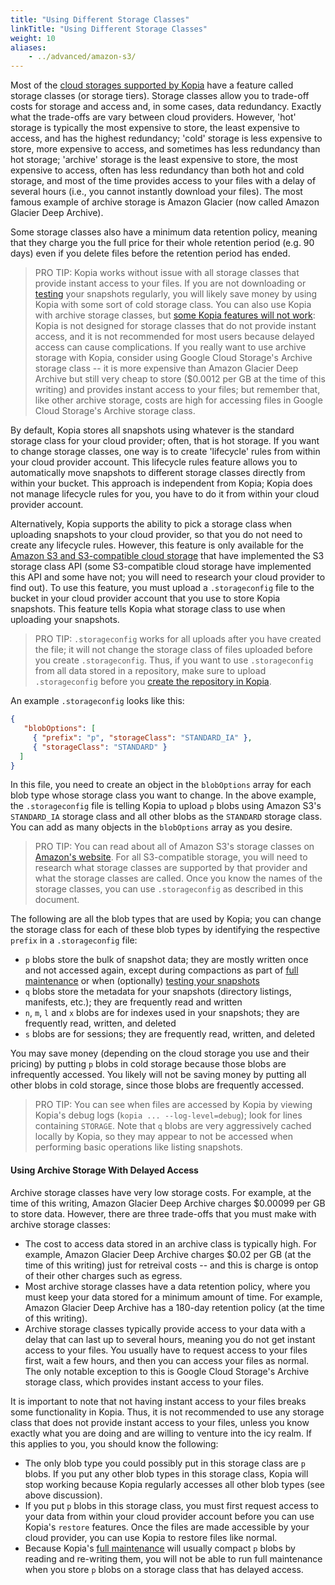 ```yaml
---
title: "Using Different Storage Classes"
linkTitle: "Using Different Storage Classes"
weight: 10
aliases:
    - ../advanced/amazon-s3/
---
```


Most of the [cloud storages supported by Kopia](../repositories/) have a feature called storage classes (or storage tiers). Storage classes allow you to trade-off costs for storage and access and, in some cases, data redundancy. Exactly what the trade-offs are vary between cloud providers. However, 'hot' storage is typically the most expensive to store, the least expensive to access, and has the highest redundancy; 'cold' storage is less expensive to store, more expensive to access, and sometimes has less redundancy than hot storage; 'archive' storage is the least expensive to store, the most expensive to access, often has less redundancy than both hot and cold storage, and most of the time provides access to your files with a delay of several hours (i.e., you cannot instantly download your files). The most famous example of archive storage is Amazon Glacier (now called Amazon Glacier Deep Archive).

Some storage classes also have a minimum data retention policy, meaning that they charge you the full price for their whole retention period (e.g. 90 days) even if you delete files before the retention period has ended. 

> PRO TIP: Kopia works without issue with all storage classes that provide instant access to your files. If you are not downloading or [testing](../advanced/consistency/) your snapshots regularly, you will likely save money by using Kopia with some sort of cold storage class. You can also use Kopia with archive storage classes, but [some Kopia features will not work](#using-archive-storage-with-delayed-access): Kopia is not designed for storage classes that do not provide instant access, and it is not recommended for most users because delayed access can cause complications. If you really want to use archive storage with Kopia, consider using Google Cloud Storage's Archive storage class -- it is more expensive than Amazon Glacier Deep Archive but still very cheap to store ($0.0012 per GB at the time of this writing) and provides instant access to your files; but remember that, like other archive storage, costs are high for accessing files in Google Cloud Storage's Archive storage class.

By default, Kopia stores all snapshots using whatever is the standard storage class for your cloud provider; often, that is hot storage. If you want to change storage classes, one way is to create 'lifecycle' rules from within your cloud provider account. This lifecycle rules feature allows you to automatically move snapshots to different storage classes directly from within your bucket. This approach is independent from Kopia; Kopia does not manage lifecycle rules for you, you have to do it from within your cloud provider account.

Alternatively, Kopia supports the ability to pick a storage class when uploading snapshots to your cloud provider, so that you do not need to create any lifecycle rules. However, this feature is only available for the [Amazon S3 and S3-compatible cloud storage](../repositories/#amazon-s3-and-s3-compatible-cloud-storage) that have implemented the S3 storage class API (some S3-compatible cloud storage have implemented this API and some have not; you will need to research your cloud provider to find out). To use this feature, you must upload a `.storageconfig` file to the bucket in your cloud provider account that you use to store Kopia snapshots. This feature tells Kopia what storage class to use when uploading your snapshots.

> PRO TIP: `.storageconfig` works for all uploads after you have created the file; it will not change the storage class of files uploaded before you create `.storageconfig`. Thus, if you want to use `.storageconfig` from all data stored in a repository, make sure to upload `.storageconfig` before you [create the repository in Kopia](../getting-started/).

An example `.storageconfig` looks like this:

```json
{
   "blobOptions": [
     { "prefix": "p", "storageClass": "STANDARD_IA" },
     { "storageClass": "STANDARD" }
  ]
}
```

In this file, you need to create an object in the `blobOptions` array for each blob type whose storage class you want to change. In the above example, the `.storageconfig` file is telling Kopia to upload `p` blobs using Amazon S3's `STANDARD_IA` storage class and all other blobs as the `STANDARD` storage class. You can add as many objects in the `blobOptions` array as you desire.

> PRO TIP: You can read about all of Amazon S3's storage classes on [Amazon's website](https://docs.aws.amazon.com/AmazonS3/latest/API/API_PutObject.html#AmazonS3-PutObject-request-header-StorageClass). For all S3-compatible storage, you will need to research what storage classes are supported by that provider and what the storage classes are called. Once you know the names of the storage classes, you can use `.storageconfig` as described in this document.

The following are all the blob types that are used by Kopia; you can change the storage class for each of these blob types by identifying the respective `prefix` in a `.storageconfig` file:

* `p` blobs store the bulk of snapshot data; they are mostly written once and not accessed again, except during compactions as part of [full maintenance](../advanced/maintenance/) or  when (optionally) [testing your snapshots](../advanced/consistency/)
* `q` blobs store the metadata for your snapshots (directory listings, manifests, etc.); they are frequently read and written
* `n`, `m`, `l` and `x` blobs are for indexes used in your snapshots; they are frequently read, written, and deleted
* `s` blobs are for sessions; they are frequently read, written, and deleted

You may save money (depending on the cloud storage you use and their pricing) by putting `p` blobs in cold storage because those blobs are infrequently accessed. You likely will not be saving money by putting all other blobs in cold storage, since those blobs are frequently accessed. 

> PRO TIP: You can see when files are accessed by Kopia by viewing Kopia's debug logs (`kopia ... --log-level=debug`); look for lines containing `STORAGE`. Note that `q` blobs are very aggressively cached locally by Kopia, so they may appear to not be accessed when performing basic operations like listing snapshots.

#### Using Archive Storage With Delayed Access

Archive storage classes have very low storage costs. For example, at the time of this writing, Amazon Glacier Deep Archive charges $0.00099 per GB to store data. However, there are three trade-offs that you must make with archive storage classes:

* The cost to access data stored in an archive class is typically high. For example, Amazon Glacier Deep Archive charges $0.02 per GB (at the time of this writing) just for retreival costs -- and this is charge is ontop of their other charges such as egress.
* Most archive storage classes have a data retention policy, where you must keep your data stored for a minimum amount of time. For example, Amazon Glacier Deep Archive has a 180-day retention policy (at the time of this writing).
*  Archive storage classes typically provide access to your data with a delay that can last up to several hours, meaning you do not get instant access to your files. You usually have to request access to your files first, wait a few hours, and then you can access your files as normal. The only notable exception to this is Google Cloud Storage's Archive storage class, which provides instant access to your files.

It is important to note that not having instant access to your files breaks some functionality in Kopia. Thus, it is not recommended to use any storage class that does not provide instant access to your files, unless you know exactly what you are doing and are willing to venture into the icy realm. If this applies to you, you should know the following:

* The only blob type you could possibly put in this storage class are `p` blobs. If you put any other blob types in this storage class, Kopia will stop working because Kopia regularly accesses all other blob types (see above discussion). 
* If you put `p` blobs in this storage class, you must first request access to your data from within your cloud provider account before you can use Kopia's `restore` features. Once the files are made accessible by your cloud provider, you can use Kopia to restore files like normal.
* Because Kopia's [full maintenance](../advanced/maintenance/) will usually compact `p` blobs by reading and re-writing them, you will not be able to run full maintenance when you store `p` blobs on a storage class that has delayed access.
